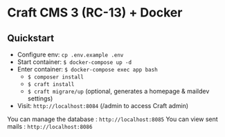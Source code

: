# Craft CMS 3 (RC-13) + Docker

## Quickstart
- Configure env: `cp .env.example .env` 
- Start container: `$ docker-compose up -d` 
- Enter container: `$ docker-compose exec app bash` 
    - `$ composer install` 
    - `$ craft install` 
    - `$ craft migrare/up` (optional, generates a homepage & maildev settings)
- Visit: `http://localhost:8084` (/admin to access Craft admin)

You can manage the database : `http://localhost:8085` 
You can view sent mails : `http://localhost:8086` 
